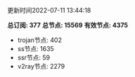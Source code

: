 更新时间2022-07-11 13:44:18

**总订阅: 377**
**总节点: 15569**
**有效节点: 4375**
- trojan节点: 402
- ss节点: 1635
- ssr节点: 59
- v2ray节点: 2279
